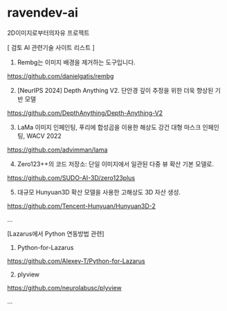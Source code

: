 # ravendev-ai
2D이미지로부터의자유 프로젝트

[ 검토 AI 관련기술 사이트 리스트 ]

1. Rembg는 이미지 배경을 제거하는 도구입니다.
   
 https://github.com/danielgatis/rembg

2. [NeurIPS 2024] Depth Anything V2. 단안경 깊이 추정을 위한 더욱 향상된 기반 모델
   
 https://github.com/DepthAnything/Depth-Anything-V2
  
3. LaMa 이미지 인페인팅, 푸리에 합성곱을 이용한 해상도 강건 대형 마스크 인페인팅, WACV 2022

https://github.com/advimman/lama

4. Zero123++의 코드 저장소: 단일 이미지에서 일관된 다중 뷰 확산 기본 모델로.

https://github.com/SUDO-AI-3D/zero123plus

5. 대규모 Hunyuan3D 확산 모델을 사용한 고해상도 3D 자산 생성.

https://github.com/Tencent-Hunyuan/Hunyuan3D-2

...

[Lazarus에서 Python 연동방법 관련]

1. Python-for-Lazarus

https://github.com/Alexey-T/Python-for-Lazarus

2. plyview

https://github.com/neurolabusc/plyview

...
